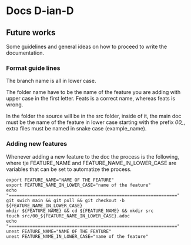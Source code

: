 # Docs D-ian-D

## Future works

Some guidelines and general ideas on how to proceed to write the documentation.

### Format guide lines

The branch name is all in lower case.

The folder name have to be the name of the feature you are adding with upper case in the first letter. Feats is a correct name, whereas feats is wrong.

In the folder the source will be in the src folder, inside of it, the main doc must be the name of the feature in lower case starting with the prefix *00_*, extra files must be named in snake case (example_name).

### Adding new features

Whenever adding a new feature to the doc the process is the following, where tje FEATURE_NAME and FEATURE_NAME_IN_LOWER_CASE are variables that can be set to automatize the process.

```
export FEATURE_NAME="NAME OF THE FEATURE"
export FEATURE_NAME_IN_LOWER_CASE="name of the feature"
echo "================================================================"
git swich main && git pull && git checkout -b ${FEATURE_NAME_IN_LOWER_CASE}
mkdir ${FEATURE_NAME} && cd ${FEATURE_NAME} && mkdir src
touch src/00_${FEATURE_NAME_IN_LOWER_CASE}.adoc
echo "================================================================"
unest FEATURE_NAME="NAME OF THE FEATURE"
unest FEATURE_NAME_IN_LOWER_CASE="name of the feature"
```
